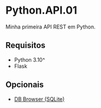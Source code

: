 # Python.API.01

Minha primeira API REST em Python.

## Requisitos

- Python 3.10^
- Flask
## Opcionais

- [DB Browser (SQLite)](https://sqlitebrowser.org/)